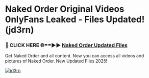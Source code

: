 # Naked Order Original Videos 0nlyFans Leaked - Files Updated! (jd3rn)

<h3>🔴 CLICK HERE 🌐==►► <a href="https://tinyurl.com/yckcrads" rel="nofollow">Naked Order Updated Files</a></h3>

Get Naked Order and all content. Now you can access all videos and pictures of Naked Order. New Updated Files 2025!

[![jd3rn](https://i.imgur.com/hpKpOFt.gif)](https://tinyurl.com/yckcrads)
